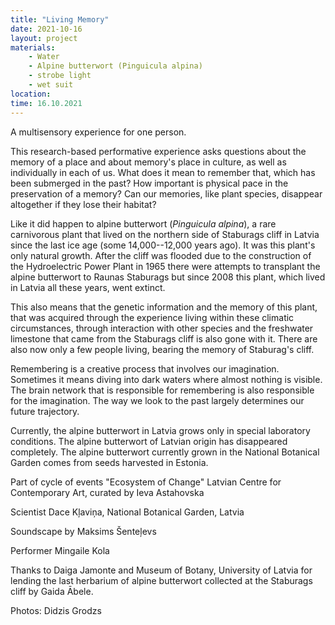 ```yaml
---
title: "Living Memory"
date: 2021-10-16
layout: project
materials:
    - Water
    - Alpine butterwort (Pinguicula alpina)
    - strobe light
    - wet suit
location: 
time: 16.10.2021
---
```


A multisensory experience for one person.

This research-based performative experience asks questions about the
memory of a place and about memory\'s place in culture, as well as
individually in each of us. What does it mean to remember that, which
has been submerged in the past? How important is physical pace in the
preservation of a memory? Can our memories, like plant species,
disappear altogether if they lose their habitat?

Like it did happen to alpine butterwort (*Pinguicula alpina*), a rare
carnivorous plant that lived on the northern side of Staburags cliff in
Latvia since the last ice age (some 14,000--12,000 years ago). It was
this plant's only natural growth. After the cliff was flooded due to the
construction of the Hydroelectric Power Plant in 1965 there were
attempts to transplant the alpine butterwort to Raunas Staburags but
since 2008 this plant, which lived in Latvia all these years, went
extinct.

This also means that the genetic information and the memory of this
plant, that was acquired through the experience living within these
climatic circumstances, through interaction with other species and the
freshwater limestone that came from the Staburags cliff is also gone
with it. There are also now only a few people living, bearing the memory
of Staburag's cliff.

Remembering is a creative process that involves our imagination.
Sometimes it means diving into dark waters where almost nothing is
visible. The brain network that is responsible for remembering is also
responsible for the imagination. The way we look to the past largely
determines our future trajectory.

Currently, the alpine butterwort in Latvia grows only in special
laboratory conditions. The alpine butterwort of Latvian origin has
disappeared completely. The alpine butterwort currently grown in the
National Botanical Garden comes from seeds harvested in Estonia.

Part of cycle of events "Ecosystem of Change" Latvian Centre for
Contemporary Art, curated by Ieva Astahovska

Scientist Dace Kļaviņa, National Botanical Garden, Latvia

Soundscape by Maksims Šenteļevs

Performer Mingaile Kola

Thanks to Daiga Jamonte and Museum of Botany, University of Latvia for
lending the last herbarium of alpine butterwort collected at the
Staburags cliff by Gaida Ābele.

Photos: Didzis Grodzs
